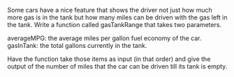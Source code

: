 Some cars have a nice feature that shows the driver not just how much more gas is in the tank but how many miles can be driven with the gas left in the tank. Write a function called gasTankRange that takes two parameters.

averageMPG: the average miles per gallon fuel economy of the car. 
gasInTank: the total gallons currently in the tank.


Have the function take those items as input (in that order) and give the output of the number of miles that the car can be driven till its tank is empty.